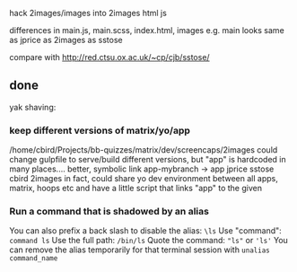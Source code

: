 

hack 2images/images into 2images
html 
js


differences in main.js, main.scss, index.html, images
e.g. 
main looks same as jprice as 2images as sstose

compare with
http://red.ctsu.ox.ac.uk/~cp/cjb/sstose/


## done

yak shaving:

### keep different versions of matrix/yo/app

/home/cbird/Projects/bb-quizzes/matrix/dev/screencaps/2images
could change gulpfile to serve/build different versions, but "app" is hardcoded in many places....
better, symbolic link app-mybranch -> app
jprice sstose cbird 2images
in fact, could share yo dev environment between all apps, matrix, hoops etc
and have a little script that links "app" to the given 

### Run a command that is shadowed by an alias

You can also prefix a back slash to disable the alias: `\ls`
Use "command": `command ls`
Use the full path: `/bin/ls`
Quote the command: `"ls"` or `'ls'`
You can remove the alias temporarily for that terminal session with `unalias command_name`

